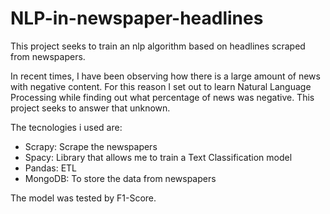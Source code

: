 # NLP-in-newspaper-headlines
 This project seeks to train an nlp algorithm based on headlines scraped from newspapers.

In recent times, I have been observing how there is a large amount of news with negative content. For this reason I set out to learn Natural Language Processing while finding out what percentage of news was negative. This project seeks to answer that unknown.

The tecnologies i used are:

- Scrapy: Scrape the newspapers
- Spacy: Library that allows me to train a Text Classification model
- Pandas: ETL 
- MongoDB: To store the data from newspapers

The model was tested by F1-Score. 

